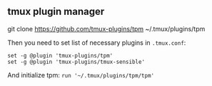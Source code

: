 ## tmux plugin manager
git clone https://github.com/tmux-plugins/tpm ~/.tmux/plugins/tpm

Then you need to set list of necessary plugins in `.tmux.conf`:
```
set -g @plugin 'tmux-plugins/tpm'
set -g @plugin 'tmux-plugins/tmux-sensible'
```
And initialize tpm: `run '~/.tmux/plugins/tpm/tpm'`
